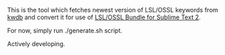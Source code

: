 
This is the tool which fetches newest version of LSL/OSSL keywords from [kwdb](https://code.google.com/p/kwdb) and convert it for use of [LSL/OSSL Bundle for Sublime Text 2](https://github.com/Makopo/sublime-text-lsl). 

For now, simply run ./generate.sh script.

Actively developing.
